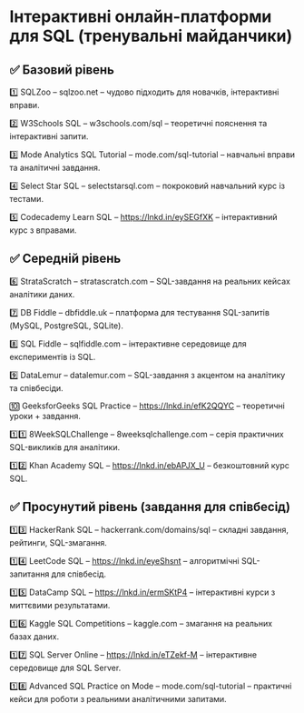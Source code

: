 # Інтерактивні онлайн-платформи для SQL (тренувальні майданчики)


## ✅ Базовий рівень

1️⃣ SQLZoo – sqlzoo.net – чудово підходить для новачків, інтерактивні вправи. 

2️⃣ W3Schools SQL – w3schools.com/sql – теоретичні пояснення та інтерактивні запити. 

3️⃣ Mode Analytics SQL Tutorial – mode.com/sql-tutorial – навчальні вправи та аналітичні завдання. 

4️⃣ Select Star SQL – selectstarsql.com – покроковий навчальний курс із тестами. 

5️⃣ Codecademy Learn SQL – https://lnkd.in/eySEGfXK – інтерактивний курс з вправами.

## ✅ Середній рівень

6️⃣ StrataScratch – stratascratch.com – SQL-завдання на реальних кейсах аналітики даних. 

7️⃣ DB Fiddle – dbfiddle.uk – платформа для тестування SQL-запитів (MySQL, PostgreSQL, SQLite). 

8️⃣ SQL Fiddle – sqlfiddle.com – інтерактивне середовище для експериментів із SQL. 

9️⃣ DataLemur – datalemur.com – SQL-завдання з акцентом на аналітику та співбесіди. 

🔟 GeeksforGeeks SQL Practice – https://lnkd.in/efK2QQYC – теоретичні уроки + завдання. 

1️⃣1️⃣ 8WeekSQLChallenge – 8weeksqlchallenge.com – серія практичних SQL-викликів для аналітики. 

1️⃣2️⃣ Khan Academy SQL – https://lnkd.in/ebAPJX_U – безкоштовний курс SQL.

## ✅ Просунутий рівень (завдання для співбесід)

1️⃣3️⃣ HackerRank SQL – hackerrank.com/domains/sql – складні завдання, рейтинги, SQL-змагання. 

1️⃣4️⃣ LeetCode SQL – https://lnkd.in/eyeShsnt – алгоритмічні SQL-запитання для співбесід. 

1️⃣5️⃣ DataCamp SQL – https://lnkd.in/ermSKtP4 – інтерактивні курси з миттєвими результатами. 

1️⃣6️⃣ Kaggle SQL Competitions – kaggle.com – змагання на реальних базах даних. 

1️⃣7️⃣ SQL Server Online – https://lnkd.in/eTZekf-M – інтерактивне середовище для SQL Server. 

1️⃣8️⃣ Advanced SQL Practice on Mode – mode.com/sql-tutorial – практичні кейси для роботи з реальними аналітичними запитами.
